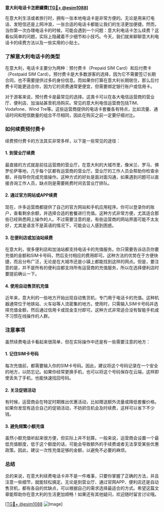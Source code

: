 **意大利电话卡怎麽續費[[TG💪+ @esim1088](https://t.me/s/esim1088)]**

在意大利生活或者旅行时，拥有一张本地电话卡是非常方便的。无论是用来打电话、发短信还是上网冲浪，一张合适的电话卡都能让我们的生活更加便捷。然而，当你第一次办理电话卡的时候，可能会遇到一个问题：意大利电话卡怎么续费？这看似简单的问题，实际上隐藏着不少细节和小技巧。今天，我们就来聊聊意大利电话卡的续费方法以及一些实用的小贴士。

### **了解意大利电话卡的类型**

在意大利，电话卡主要分为两种：预付费卡（Prepaid SIM Card）和后付费卡（Postpaid SIM Card）。预付费卡是大多数游客的选择，因为它不需要签订长期合同，也不需要提供过多的身份信息。而如果你打算在意大利长期居住，那么后付费卡可能更适合你，因为它的资费通常更便宜，但需要绑定银行账户或信用卡。

对于游客来说，预付费卡是最常见的选择。这类卡可以在各大电信运营商的营业厅、便利店、加油站甚至机场购买。常见的意大利电信运营商包括TIM、Vodafone、Wind Tre等。这些运营商提供的电话卡套餐各有特点，比如流量、通话时间和短信数量的组合不尽相同，因此在购买之前一定要仔细对比。

### **如何续费预付费卡**

续费预付费卡的方法其实非常多样，以下是一些常见的途径：

#### **1. 到营业厅续费**
最直接的方式就是前往运营商的营业厅。在意大利的大城市里，像米兰、罗马、佛罗伦萨等地，几乎每个区都有运营商的营业厅。营业厅的工作人员会帮助你检查余额，并指导你完成充值操作。这种方式的好处是面对面沟通，如果遇到问题可以直接咨询工作人员，缺点则是需要耗费时间去营业厅排队。

#### **2. 通过官方网站或APP续费**
现在，许多运营商都提供了自己的官方网站和手机应用程序。你可以登录你的账户，查看剩余余额，并选择合适的套餐进行充值。这种方式非常方便，尤其适合那些已经熟悉网上操作的人。不过需要注意的是，有些运营商的网站界面可能不太友好，尤其是语言不是英语的情况下，可能会让人感到困惑。

#### **3. 在便利店或加油站续费**
在意大利，很多便利店和加油站都支持电话卡的充值服务。你只需要告诉店员你要充值的金额和SIM卡号码，然后支付相应的费用即可。这种方法的优势在于方便快捷，而且分布广泛，无论是在大城市还是小镇上都能找到这样的网点。但是，要注意的是，并不是所有的便利店都支持所有运营商的充值服务，所以在选择便利店时要提前确认一下。

#### **4. 使用自动售货机充值**
近年来，意大利的一些地方开始出现自动售货机，专门用于电话卡的充值。这种机器通常位于地铁站、火车站等人流密集的地方。使用时，只需输入SIM卡号码并选择充值金额，然后通过信用卡或现金支付即可。这种方式非常适合没有智能手机或不习惯在线操作的人群。

### **注意事项**

虽然续费电话卡看起来很简单，但在实际操作中还是有一些需要注意的地方：

#### **1. 记住SIM卡号码**
每次充值前，都需要输入你的SIM卡号码。因此，建议将这个号码记录在一个安全的地方，以防忘记。如果你经常更换手机，也可以将这个号码保存在云端，这样即使丢失了手机，也能快速找回号码。

#### **2. 关注促销活动**
有时候，运营商会在特定时期推出优惠活动，比如赠送额外流量或降低套餐价格。如果你发现有适合自己的促销活动，不妨抓住机会及时续费，这样可以省下不少钱。

#### **3. 避免频繁小额充值**
虽然小额充值听起来很方便，但实际上并不划算。一般来说，运营商会设置一个最低充值额度，低于这个额度的话，可能会导致额外的手续费或者无法享受某些优惠政策。因此，建议一次性充值足够的金额，以避免不必要的麻烦。

### **总结**

总的来说，在意大利续费电话卡并不是一件难事，只要你掌握了正确的方法，并且注意一些细节，就能轻松搞定。无论是到营业厅、通过官网APP、便利店还是自动售货机，都有各自的优缺点，可以根据自己的需求选择最适合的方式。希望这篇文章能帮助你在意大利的生活更加顺畅！如果还有其他疑问，欢迎随时留言讨论哦。

[[TG💪+ @esim1088](https://t.me/s/esim1088) ![Image](https://i.postimg.cc/4NQfJmqS/Snipaste-2025-05-13-00-14-12.png)]